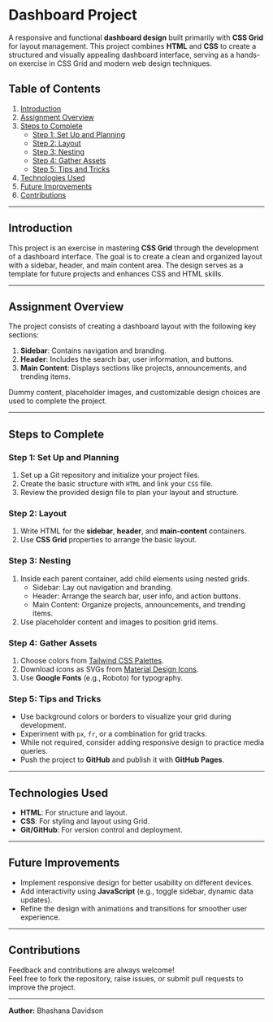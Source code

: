 # Dashboard Project

A responsive and functional **dashboard design** built primarily with **CSS Grid** for layout management. This project combines **HTML** and **CSS** to create a structured and visually appealing dashboard interface, serving as a hands-on exercise in CSS Grid and modern web design techniques.

## Table of Contents

1. [Introduction](#introduction)  
2. [Assignment Overview](#assignment-overview)  
3. [Steps to Complete](#steps-to-complete)  
   - [Step 1: Set Up and Planning](#step-1-set-up-and-planning)  
   - [Step 2: Layout](#step-2-layout)  
   - [Step 3: Nesting](#step-3-nesting)  
   - [Step 4: Gather Assets](#step-4-gather-assets)  
   - [Step 5: Tips and Tricks](#step-5-tips-and-tricks)  
4. [Technologies Used](#technologies-used)  
5. [Future Improvements](#future-improvements)  
6. [Contributions](#contributions)  

---

## Introduction

This project is an exercise in mastering **CSS Grid** through the development of a dashboard interface. The goal is to create a clean and organized layout with a sidebar, header, and main content area. The design serves as a template for future projects and enhances CSS and HTML skills.  

---

## Assignment Overview

The project consists of creating a dashboard layout with the following key sections:  

1. **Sidebar**: Contains navigation and branding.  
2. **Header**: Includes the search bar, user information, and buttons.  
3. **Main Content**: Displays sections like projects, announcements, and trending items.  

Dummy content, placeholder images, and customizable design choices are used to complete the project.  

---

## Steps to Complete  

### Step 1: Set Up and Planning  
1. Set up a Git repository and initialize your project files.  
2. Create the basic structure with `HTML` and link your `CSS` file.  
3. Review the provided design file to plan your layout and structure.  

### Step 2: Layout  
1. Write HTML for the **sidebar**, **header**, and **main-content** containers.  
2. Use **CSS Grid** properties to arrange the basic layout.  

### Step 3: Nesting  
1. Inside each parent container, add child elements using nested grids.  
   - Sidebar: Lay out navigation and branding.  
   - Header: Arrange the search bar, user info, and action buttons.  
   - Main Content: Organize projects, announcements, and trending items.  
2. Use placeholder content and images to position grid items.  

### Step 4: Gather Assets  
1. Choose colors from [Tailwind CSS Palettes](https://tailwindcss.com/docs/customizing-colors).  
2. Download icons as SVGs from [Material Design Icons](https://materialdesignicons.com/).  
3. Use **Google Fonts** (e.g., Roboto) for typography.  

### Step 5: Tips and Tricks  
- Use background colors or borders to visualize your grid during development.  
- Experiment with `px`, `fr`, or a combination for grid tracks.  
- While not required, consider adding responsive design to practice media queries.  
- Push the project to **GitHub** and publish it with **GitHub Pages**.  

---

## Technologies Used  

- **HTML**: For structure and layout.  
- **CSS**: For styling and layout using Grid.  
- **Git/GitHub**: For version control and deployment.  

---

## Future Improvements  

- Implement responsive design for better usability on different devices.  
- Add interactivity using **JavaScript** (e.g., toggle sidebar, dynamic data updates).  
- Refine the design with animations and transitions for smoother user experience.  

---

## Contributions  

Feedback and contributions are always welcome!  
Feel free to fork the repository, raise issues, or submit pull requests to improve the project.  

---

**Author:** Bhashana Davidson  